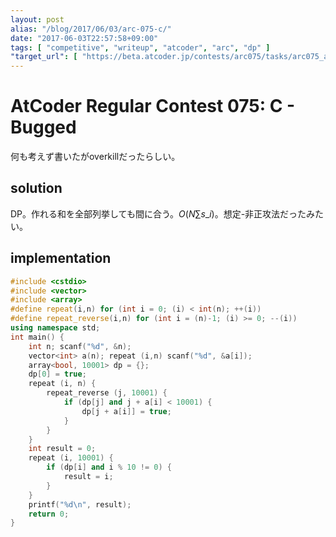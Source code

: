 ```yaml
---
layout: post
alias: "/blog/2017/06/03/arc-075-c/"
date: "2017-06-03T22:57:58+09:00"
tags: [ "competitive", "writeup", "atcoder", "arc", "dp" ]
"target_url": [ "https://beta.atcoder.jp/contests/arc075/tasks/arc075_a" ]
---
```


# AtCoder Regular Contest 075: C - Bugged

何も考えず書いたがoverkillだったらしい。

## solution

DP。作れる和を全部列挙しても間に合う。$O(N \sum s\_i)$。想定-非正攻法だったみたい。

## implementation

``` c++
#include <cstdio>
#include <vector>
#include <array>
#define repeat(i,n) for (int i = 0; (i) < int(n); ++(i))
#define repeat_reverse(i,n) for (int i = (n)-1; (i) >= 0; --(i))
using namespace std;
int main() {
    int n; scanf("%d", &n);
    vector<int> a(n); repeat (i,n) scanf("%d", &a[i]);
    array<bool, 10001> dp = {};
    dp[0] = true;
    repeat (i, n) {
        repeat_reverse (j, 10001) {
            if (dp[j] and j + a[i] < 10001) {
                dp[j + a[i]] = true;
            }
        }
    }
    int result = 0;
    repeat (i, 10001) {
        if (dp[i] and i % 10 != 0) {
            result = i;
        }
    }
    printf("%d\n", result);
    return 0;
}
```
